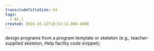 ```yaml
---
transcludeTitleSize: h4
tags:
  - B2.1
created: 2024-10-22T10:52:22.000-0400
---
```

design programs from a program template or skeleton (e.g., teacher-supplied skeleton, Help facility code snippet);
